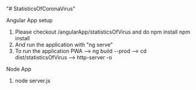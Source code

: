 "# StatisticsOfCoronaVirus" 
 
 
Angular App setup
1. Please checkout /angularApp/statisticsOfVirus and do npm install
   npm install
2. And run the application with "ng serve"
3.  To run the application PWA 
    --> ng build --prod
    --> cd dist/statisticsOfVirus
    --> http-server -o
    
   Node App
   
   1. node server.js
    
    
